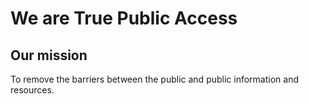 # We are True Public Access
## Our mission
To remove the barriers between the public and public information and resources.
